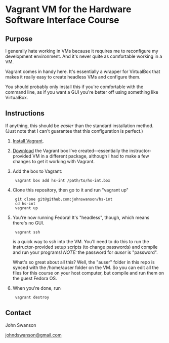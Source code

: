 # Vagrant VM for the Hardware Software Interface Course #

## Purpose ##
I generally hate working in VMs because it requires me to reconfigure my development environment. And it's never quite as comfortable working in a VM.

Vagrant comes in handy here. It's essentially a wrapper for VirtualBox that makes it really easy to create headless VMs and configure them.

You should probably only install this if you're comfortable with the command line, as if you want a GUI you're better off using something like VirtualBox.

## Instructions ##
If anything, this should be *easier* than the standard installation method. (Just note that I can't guarantee that this configuration is perfect.)

1. [Install Vagrant](http://docs.vagrantup.com/v2/installation/).
2. [Download](http://db.tt/qUySAch8) the Vagrant box I've created--essentially the instructor-provided VM in a different package, although I had to make a few changes to get it working with Vagrant.
3. Add the box to Vagrant:

		vagrant box add hs-int /path/to/hs-int.box

3. Clone this repository, then go to it and run "vagrant up"

		git clone git@github.com:johnswanson/hs-int
		cd hs-int
		vagrant up

4. You're now running Fedora! It's "headless", though, which means there's no GUI.

		vagrant ssh
		
	is a quick way to ssh into the VM. You'll need to do this to run the instructor-provided setup scripts (to change passwords) and compile and run your programs! *NOTE:* the password for *auser* is "password".
	
	What's so great about all this? Well, the "auser" folder in this repo is synced with the /home/auser folder on the VM. So you can edit all the files for this course on your host computer, but compile and run them on the guest Fedora OS.
5. When you're done, run

		vagrant destroy

## Contact ##
John Swanson

johndswanson@gmail.com
